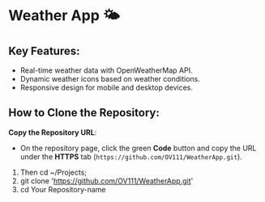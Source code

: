 ﻿# Weather App 🌤️

## Key Features:
- Real-time weather data with OpenWeatherMap API.
- Dynamic weather icons based on weather conditions.
- Responsive design for mobile and desktop devices.

## How to Clone the Repository:

**Copy the Repository URL**:
   - On the repository page, click the green **Code** button and copy the URL under the **HTTPS** tab (`https://github.com/OV111/WeatherApp.git`).
   1) Then cd ~/Projects;
   2) git clone 'https://github.com/OV111/WeatherApp.git'
   3) cd Your Repository-name
